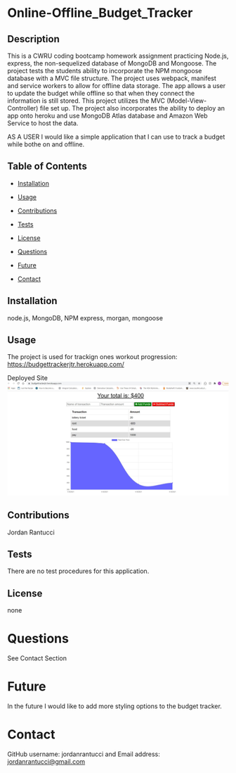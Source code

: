 # Online-Offline_Budget_Tracker

## Description 

This is a CWRU coding bootcamp homework assignment practicing Node.js, express, the non-sequelized database of MongoDB and Mongoose.  The project tests the students ability to incorporate the NPM mongoose database with a MVC file structure.  The project uses webpack, manifest and service workers to allow for offline data storage.  The app allows a user to update the budget while offline so that when they connect the information is still stored.  This project utilizes the MVC (Model-View-Controller) file set up.  The project also incorporates the ability to deploy an app onto heroku and use MongoDB Atlas database and Amazon Web Service to host the data.

AS A USER I would like a simple application that I can use to track a budget while bothe on and offline.

## Table of Contents

* [Installation](#installation)

* [Usage](#usage)

* [Contributions](#contributions)

* [Tests](#tests)

* [License](#license)

* [Questions](#questions)

* [Future](#future)

* [Contact](#contact)

## Installation
node.js, MongoDB, NPM express, morgan, mongoose

## Usage
The project is used for trackign ones workout progression: https://budgettrackerjtr.herokuapp.com/


Deployed Site
![Alt Text](public/assets/budget.jpg)


## Contributions
Jordan Rantucci

## Tests
There are no test procedures for this application.

## License 
none

# Questions
See Contact Section

# Future
In the future I would like to add more styling options to the budget tracker.

# Contact

GitHub username: jordanrantucci and Email address: jordanrantucci@gmail.com
